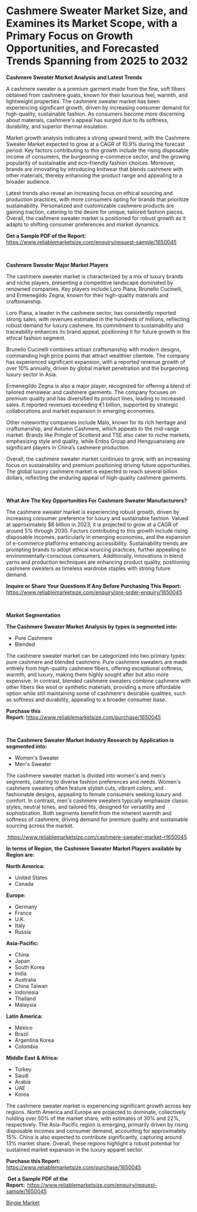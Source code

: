 <p><h1>Cashmere Sweater Market Size, and Examines its Market Scope, with a Primary Focus on Growth Opportunities, and Forecasted Trends Spanning from 2025 to 2032</h1></p><p><strong>Cashmere Sweater Market Analysis and Latest Trends</strong></p>
<p><p>A cashmere sweater is a premium garment made from the fine, soft fibers obtained from cashmere goats, known for their luxurious feel, warmth, and lightweight properties. The cashmere sweater market has been experiencing significant growth, driven by increasing consumer demand for high-quality, sustainable fashion. As consumers become more discerning about materials, cashmere's appeal has surged due to its softness, durability, and superior thermal insulation.</p><p>Market growth analysis indicates a strong upward trend, with the Cashmere Sweater Market expected to grow at a CAGR of 10.9% during the forecast period. Key factors contributing to this growth include the rising disposable income of consumers, the burgeoning e-commerce sector, and the growing popularity of sustainable and eco-friendly fashion choices. Moreover, brands are innovating by introducing knitwear that blends cashmere with other materials, thereby enhancing the product range and appealing to a broader audience.</p><p>Latest trends also reveal an increasing focus on ethical sourcing and production practices, with more consumers opting for brands that prioritize sustainability. Personalized and customizable cashmere products are gaining traction, catering to the desire for unique, tailored fashion pieces. Overall, the cashmere sweater market is positioned for robust growth as it adapts to shifting consumer preferences and market dynamics.</p></p>
<p><strong>Get a Sample PDF of the Report:&nbsp;</strong> <a href="https://www.reliablemarketsize.com/enquiry/request-sample/1650045?utm_campaign=3205&utm_medium=2&utm_source=Github&utm_content=ia&utm_term=04042025&utm_id=cashmere-sweater">https://www.reliablemarketsize.com/enquiry/request-sample/1650045</a></p>
<p>&nbsp;</p>
<p><strong>Cashmere Sweater Major Market Players</strong></p>
<p><p>The cashmere sweater market is characterized by a mix of luxury brands and niche players, presenting a competitive landscape dominated by renowned companies. Key players include Loro Piana, Brunello Cucinelli, and Ermenegildo Zegna, known for their high-quality materials and craftsmanship. </p><p>Loro Piana, a leader in the cashmere sector, has consistently reported strong sales, with revenues estimated in the hundreds of millions, reflecting robust demand for luxury cashmere. Its commitment to sustainability and traceability enhances its brand appeal, positioning it for future growth in the ethical fashion segment.</p><p>Brunello Cucinelli combines artisan craftsmanship with modern designs, commanding high price points that attract wealthier clientele. The company has experienced significant expansion, with a reported revenue growth of over 10% annually, driven by global market penetration and the burgeoning luxury sector in Asia.</p><p>Ermenegildo Zegna is also a major player, recognized for offering a blend of tailored menswear and cashmere garments. The company focuses on premium quality and has diversified its product lines, leading to increased sales. It reported revenues exceeding €1 billion, supported by strategic collaborations and market expansion in emerging economies.</p><p>Other noteworthy companies include Malo, known for its rich heritage and craftsmanship, and Autumn Cashmere, which appeals to the mid-range market. Brands like Pringle of Scotland and TSE also cater to niche markets, emphasizing style and quality, while Erdos Group and Hengyuanxiang are significant players in China’s cashmere production.</p><p>Overall, the cashmere sweater market continues to grow, with an increasing focus on sustainability and premium positioning driving future opportunities. The global luxury cashmere market is expected to reach several billion dollars, reflecting the enduring appeal of high-quality cashmere garments.</p></p>
<p>&nbsp;</p>
<p><strong>What Are The Key Opportunities For Cashmere Sweater Manufacturers?</strong></p>
<p><p>The cashmere sweater market is experiencing robust growth, driven by increasing consumer preference for luxury and sustainable fashion. Valued at approximately $6 billion in 2023, it is projected to grow at a CAGR of around 5% through 2030. Factors contributing to this growth include rising disposable incomes, particularly in emerging economies, and the expansion of e-commerce platforms enhancing accessibility. Sustainability trends are prompting brands to adopt ethical sourcing practices, further appealing to environmentally-conscious consumers. Additionally, innovations in blend yarns and production techniques are enhancing product quality, positioning cashmere sweaters as timeless wardrobe staples with strong future demand.</p></p>
<p><strong>Inquire or Share Your Questions If Any Before Purchasing This Report:</strong> <a href="https://www.reliablemarketsize.com/enquiry/pre-order-enquiry/1650045?utm_campaign=3205&utm_medium=2&utm_source=Github&utm_content=ia&utm_term=04042025&utm_id=cashmere-sweater">https://www.reliablemarketsize.com/enquiry/pre-order-enquiry/1650045</a></p>
<p>&nbsp;</p>
<p><strong>Market Segmentation</strong></p>
<p><strong>The Cashmere Sweater Market Analysis by types is segmented into:</strong></p>
<p><ul><li>Pure Cashmere</li><li>Blended</li></ul></p>
<p><p>The cashmere sweater market can be categorized into two primary types: pure cashmere and blended cashmere. Pure cashmere sweaters are made entirely from high-quality cashmere fibers, offering exceptional softness, warmth, and luxury, making them highly sought after but also more expensive. In contrast, blended cashmere sweaters combine cashmere with other fibers like wool or synthetic materials, providing a more affordable option while still maintaining some of cashmere's desirable qualities, such as softness and durability, appealing to a broader consumer base.</p></p>
<p><strong>Purchase this Report:&nbsp;</strong><a href="https://www.reliablemarketsize.com/purchase/1650045?utm_campaign=3205&utm_medium=2&utm_source=Github&utm_content=ia&utm_term=04042025&utm_id=cashmere-sweater">https://www.reliablemarketsize.com/purchase/1650045</a></p>
<p>&nbsp;</p>
<p><strong>The Cashmere Sweater Market Industry Research by Application is segmented into:</strong></p>
<p><ul><li>Women's Sweater</li><li>Men's Sweater</li></ul></p>
<p><p>The cashmere sweater market is divided into women's and men's segments, catering to diverse fashion preferences and needs. Women's cashmere sweaters often feature stylish cuts, vibrant colors, and fashionable designs, appealing to female consumers seeking luxury and comfort. In contrast, men's cashmere sweaters typically emphasize classic styles, neutral tones, and tailored fits, designed for versatility and sophistication. Both segments benefit from the inherent warmth and softness of cashmere, driving demand for premium quality and sustainable sourcing across the market.</p></p>
<p><a href="https://www.reliablemarketsize.com/cashmere-sweater-market-r1650045?utm_campaign=3205&utm_medium=2&utm_source=Github&utm_content=ia&utm_term=04042025&utm_id=cashmere-sweater">&nbsp;https://www.reliablemarketsize.com/cashmere-sweater-market-r1650045</a></p>
<p><strong>In terms of Region, the Cashmere Sweater Market Players available by Region are:</strong></p>
<p>
    <p> <strong> North America: </strong>
        <ul>
            <li>United States</li>
            <li>Canada</li>
        </ul>
        </p> 
    <p> <strong> Europe: </strong>
        <ul>
            <li>Germany</li>
            <li>France</li>
            <li>U.K.</li>
            <li>Italy</li>
            <li>Russia</li>
        </ul>
        </p> 
    <p> <strong> Asia-Pacific: </strong>
        <ul>
            <li>China</li>
            <li>Japan</li>
            <li>South Korea</li>
            <li>India</li>
            <li>Australia</li>
            <li>China Taiwan</li>
            <li>Indonesia</li>
            <li>Thailand</li>
            <li>Malaysia</li>
        </ul>
        </p> 
    <p> <strong> Latin America: </strong>
        <ul>
            <li>Mexico</li>
            <li>Brazil</li>
            <li>Argentina Korea</li>
            <li>Colombia</li>
        </ul>
        </p> 
    <p> <strong> Middle East & Africa: </strong>
        <ul>
            <li>Turkey</li>
            <li>Saudi</li>
            <li>Arabia</li>
            <li>UAE</li>
            <li>Korea</li>
        </ul>
    </p>
    </p>
<p><p>The cashmere sweater market is experiencing significant growth across key regions. North America and Europe are projected to dominate, collectively holding over 50% of the market share, with estimates of 30% and 22%, respectively. The Asia-Pacific region is emerging, primarily driven by rising disposable incomes and consumer demand, accounting for approximately 15%. China is also expected to contribute significantly, capturing around 13% market share. Overall, these regions highlight a robust potential for sustained market expansion in the luxury apparel sector.</p></p>
<p><strong>Purchase this Report: </strong><a href="https://www.reliablemarketsize.com/purchase/1650045?utm_campaign=3205&utm_medium=2&utm_source=Github&utm_content=ia&utm_term=04042025&utm_id=cashmere-sweater">https://www.reliablemarketsize.com/purchase/1650045</a></p>
<p>&nbsp;<strong>Get a Sample PDF of the Report:&nbsp;&nbsp;</strong><a href="https://www.reliablemarketsize.com/enquiry/request-sample/1650045?utm_campaign=3205&utm_medium=2&utm_source=Github&utm_content=ia&utm_term=04042025&utm_id=cashmere-sweater">https://www.reliablemarketsize.com/enquiry/request-sample/1650045</a></p>
<p><strong></strong></p>
<p><p><a href="https://github.com/maseykokosq1/Market-Research-Report-List-1/blob/main/bingie-market.md?utm_campaign=3205&utm_medium=2&utm_source=Github&utm_content=ia&utm_term=04042025&utm_id=cashmere-sweater">Bingie Market</a></p></p>